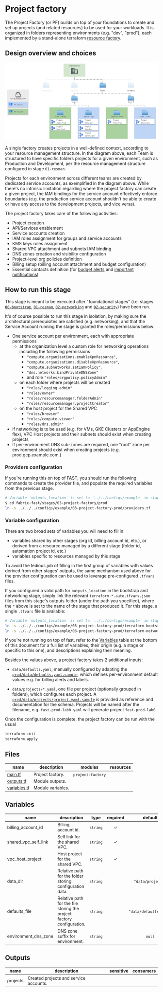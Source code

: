 # Project factory

The Project Factory (or PF) builds on top of your foundations to create and set up projects (and related resources) to be used for your workloads.
It is organized in folders representing environments (e.g. "dev", "prod"), each implemented by a stand-alone terraform [resource factory](https://medium.com/google-cloud/resource-factories-a-descriptive-approach-to-terraform-581b3ebb59c).

## Design overview and choices

![Diagram](diagram.png)

A single factory creates projects in a well-defined context, according to your resource management structure. In the diagram above, each Team is structured to have specific folders projects for a given environment, such as Production and Development, per the resource management structure configured in stage `01-resman`.

Projects for each environment across different teams are created by dedicated service accounts, as exemplified in the diagram above. While there's no intrinsic limitation regarding where the project factory can create a given project, the IAM bindings for the service account effectively enforce boundaries (e.g. the production service account shouldn't be able to create or have any access to the development projects, and vice versa).

The project factory takes care of the following activities:

* Project creation
* API/Services enablement
* Service accounts creation
* IAM roles assignment for groups and service accounts
* KMS keys roles assignment
* Shared VPC attachment and subnets IAM binding
* DNS zones creation and visibility configuration
* Project-level org policies definition
* Billing setup (billing account attachment and budget configuration)
* Essential contacts definition (for [budget alerts](https://cloud.google.com/billing/docs/how-to/budgets) and [important notifications](https://cloud.google.com/resource-manager/docs/managing-notification-contacts?hl=en))
  

## How to run this stage

This stage is meant to be executed after "foundational stages" (i.e. stages [`00-bootstrap`](../../00-bootstrap), [`01-resman`](../../01-resman), [`02-networking`](../../02-networking) and [`02-security`](../../02-security)) have been run.

It's of course possible to run this stage in isolation, by making sure the architectural prerequisites are satisfied (e.g. networking), and that the Service Account running the stage is granted the roles/permissions below:

* One service account per environment, each with appropriate permissions
  * at the organization level a custom role for networking operations including the following permissions
    * `"compute.organizations.enableXpnResource"`,
    * `"compute.organizations.disableXpnResource"`,
    * `"compute.subnetworks.setIamPolicy"`,
    * `"dns.networks.bindPrivateDNSZone"`
    * and role `"roles/orgpolicy.policyAdmin"`
  * on each folder where projects will be created
    * `"roles/logging.admin"` 
    * `"roles/owner"` 
    * `"roles/resourcemanager.folderAdmin"` 
    * `"roles/resourcemanager.projectCreator"`
  * on the host project for the Shared VPC
    * `"roles/browser"`       
    * `"roles/compute.viewer"`
    * `"roles/dns.admin"`     
* If networking is to be used (e.g. for VMs, GKE Clusters or AppEngine flex), VPC Host projects and their subnets should exist when creating projects
* If per-environment DNS sub-zones are required, one "root" zone per environment should exist when creating projects (e.g. prod.gcp.example.com.)

### Providers configuration

If you're running this on top of FAST, you should run the following commands to create the provider file, and populate the required variables from the previous stage.

```bash
# Variable `outputs_location` is set to `../../configs/example` in stage 01-resman
$ cd fabric-fast/stages/03-project-factory/prod
ln -s ../../../configs/example/03-project-factory-prod/providers.tf
```

### Variable configuration

There are two broad sets of variables you will need to fill in:

- variables shared by other stages (org id, billing account id, etc.), or derived from a resource managed by a different stage (folder id, automation project id, etc.)
- variables specific to resources managed by this stage

To avoid the tedious job of filling in the first group of variables with values derived from other stages' outputs, the same mechanism used above for the provider configuration can be used to leverage pre-configured `.tfvars` files.

If you configured a valid path for `outputs_location` in the bootstrap and networking stage, simply link the relevant `terraform-*.auto.tfvars.json` files from this stage's outputs folder (under the path you specified), where the `*` above is set to the name of the stage that produced it. For this stage, a single `.tfvars` file is available:

```bash
# Variable `outputs_location` is set to `../../configs/example` in stages 01-bootstrap and 02-networking
ln -s ../../../configs/example/03-project-factory-prod/terraform-bootstrap.auto.tfvars.json
ln -s ../../../configs/example/03-project-factory-prod/terraform-networking.auto.tfvars.json
```

If you're not running on top of fast, refer to the [Variables](#variables) table at the bottom of this document for a full list of variables, their origin (e.g. a stage or specific to this one), and descriptions explaining their meaning.


Besides the values above, a project factory takes 2 additional inputs: 


* `data/defaults.yaml`, manually configured by adapting the [`prod/data/defaults.yaml.sample`](./prod/data/defaults.yaml.sample), which defines per-environment default values e.g. for billing alerts and labels. 

* `data/projects/*.yaml`, one file per project (optionally grouped in folders), which configures each project. A [`prod/data/projects/project.yaml.sample`](./prod/data/projects/project.yaml.sample) is provided as reference and documentation for the schema. Projects will be named after the filename, e.g. `fast-prod-lab0.yaml` will generate project `fast-prod-lab0`.

Once the configuration is complete, the project factory can be run with the usual

```bash
terraform init
terraform apply
```




<!-- BEGIN TFDOC -->

## Files

| name                           | description       | modules                      | resources |
| ------------------------------ | ----------------- | ---------------------------- | --------- |
| [main.tf](./main.tf)           | Project factory.  | <code>project-factory</code> |           |
| [outputs.tf](./outputs.tf)     | Module outputs.   |                              |           |
| [variables.tf](./variables.tf) | Module variables. |                              |           |

## Variables

| name                 | description                                                           |        type         | required |                    default                    |          producer          |
| -------------------- | --------------------------------------------------------------------- | :-----------------: | :------: | :-------------------------------------------: | :------------------------: |
| billing_account_id   | Billing account id.                                                   | <code>string</code> |    ✓     |                                               | <code>00-bootstrap</code>  |
| shared_vpc_self_link | Self link for the shared VPC.                                         | <code>string</code> |    ✓     |                                               | <code>02-networking</code> |
| vpc_host_project     | Host project for the shared VPC.                                      | <code>string</code> |    ✓     |                                               | <code>02-networking</code> |
| data_dir             | Relative path for the folder storing configuration data.              | <code>string</code> |          |   <code>&#34;data&#47;projects&#34;</code>    |                            |
| defaults_file        | Relative path for the file storing the project factory configuration. | <code>string</code> |          | <code>&#34;data&#47;defaults.yaml&#34;</code> |                            |
| environment_dns_zone | DNS zone suffix for environment.                                      | <code>string</code> |          |               <code>null</code>               | <code>02-networking</code> |

## Outputs

| name     | description                            | sensitive | consumers |
| -------- | -------------------------------------- | :-------: | --------- |
| projects | Created projects and service accounts. |           |           |

<!-- END TFDOC -->



